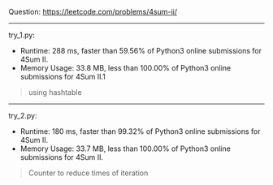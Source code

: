 Question: https://leetcode.com/problems/4sum-ii/

---

try_1.py:
* Runtime: 288 ms, faster than 59.56% of Python3 online submissions for 4Sum II.
* Memory Usage: 33.8 MB, less than 100.00% of Python3 online submissions for 4Sum II.1

> using hashtable

---

try_2.py:
* Runtime: 180 ms, faster than 99.32% of Python3 online submissions for 4Sum II.
* Memory Usage: 33.7 MB, less than 100.00% of Python3 online submissions for 4Sum II.

> Counter to reduce times of iteration
